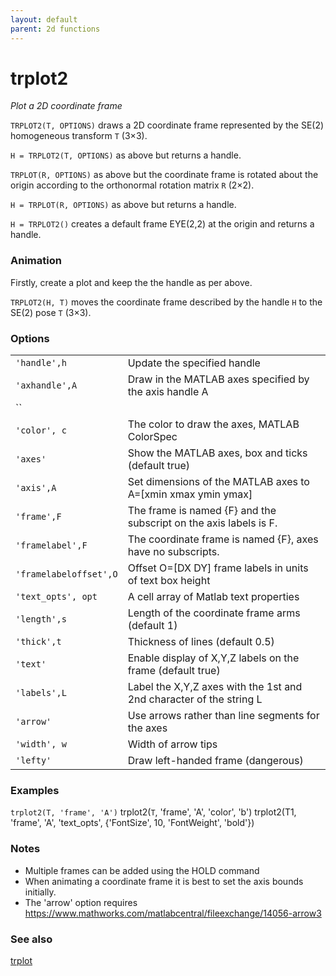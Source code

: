 ```yaml
---
layout: default
parent: 2d functions
---
```

# trplot2
_Plot a 2D coordinate frame_


```TRPLOT2(T, OPTIONS)``` draws a 2D coordinate frame represented by the SE(2)
homogeneous transform `T` (3&times;3).


```H = TRPLOT2(T, OPTIONS)``` as above but returns a handle.


```TRPLOT(R, OPTIONS)``` as above but the coordinate frame is rotated about the
origin according to the orthonormal rotation matrix `R` (2&times;2).


```H = TRPLOT(R, OPTIONS)``` as above but returns a handle.


```H = TRPLOT2()``` creates a default frame EYE(2,2) at the origin and returns a
handle.
### Animation


Firstly, create a plot and keep the the handle as per above.


```TRPLOT2(H, T)``` moves the coordinate frame described by the handle `H` to
the SE(2) pose `T` (3&times;3).
### Options

| | |
|---|---|
| `'handle',h` | Update the specified handle |
| `'axhandle',A` | Draw in the MATLAB axes specified by the axis handle A |
| `` |  |
| `'color', c` | The color to draw the axes, MATLAB ColorSpec |
| `'axes'` | Show the MATLAB axes, box and ticks (default true) |
| `'axis',A` | Set dimensions of the MATLAB axes to A=[xmin xmax ymin ymax] |
| `'frame',F` | The frame is named {F} and the subscript on the axis labels is F. |
| `'framelabel',F` | The coordinate frame is named {F}, axes have no subscripts. |
| `'framelabeloffset',O` | Offset O=[DX DY] frame labels in units of text box height |
| `'text_opts', opt` | A cell array of Matlab text properties |
| `'length',s` | Length of the coordinate frame arms (default 1) |
| `'thick',t` | Thickness of lines (default 0.5) |
| `'text'` | Enable display of X,Y,Z labels on the frame (default true) |
| `'labels',L` | Label the X,Y,Z axes with the 1st and 2nd character of the string L |
| `'arrow'` | Use arrows rather than line segments for the axes |
| `'width', w` | Width of arrow tips |
| `'lefty'` | Draw left-handed frame (dangerous) |


### Examples


```trplot2(T, 'frame', 'A')```
trplot2(`T`, 'frame', 'A', 'color', 'b')
trplot2(T1, 'frame', 'A', 'text_opts', {'FontSize', 10, 'FontWeight', 'bold'})
### Notes
* Multiple frames can be added using the HOLD command
* When animating a coordinate frame it is best to set the axis bounds initially.
* The 'arrow' option requires https://www.mathworks.com/matlabcentral/fileexchange/14056-arrow3

### See also

[trplot](trplot.md)
